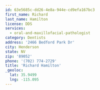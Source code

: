 ```yaml
---
id: 63e5685c-dd26-4e8a-944e-cd9efa167bc3
first_name: Richard
last_name: Hamilton
license: DDS
services:
  - oral-and-maxillofacial-pathologist
category: Dentists
address: '2466 Bedford Park Dr'
city: Henderson
state: NV
zip: '89052'
phone: '(702) 774-2729'
title: 'Richard Hamilton'
_geoloc:
  lat: 35.9499
  lng: -115.095
---
```

